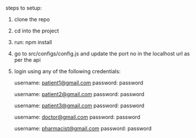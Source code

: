 steps to setup:
  1. clone the repo
  2. cd into the project
  3. run: npm install
  5. go to src/configs/config.js and update the port no in the localhost url as per the api
  4. login using any of the following credentials:
      
      username: patient1@gmail.com
      password: password

      username: patient2@gmail.com
      password: password

      username: patient3@gmail.com
      password: password

      username: doctor@gmail.com
      password: password

      username: pharmacist@gmail.com
      password: password